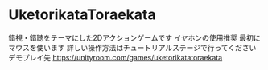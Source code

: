 # UketorikataToraekata
錯視・錯聴をテーマにした2Dアクションゲームです
イヤホンの使用推奨
最初にマウスを使います
詳しい操作方法はチュートリアルステージで行ってください
デモプレイ先
https://unityroom.com/games/uketorikatatoraekata
